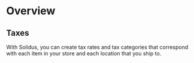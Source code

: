 # Overview

<!-- TODO:
  General settings overview.
-->

## Taxes

With Solidus, you can create tax rates and tax categories that correspond with
each item in your store and each location that you ship to. 
